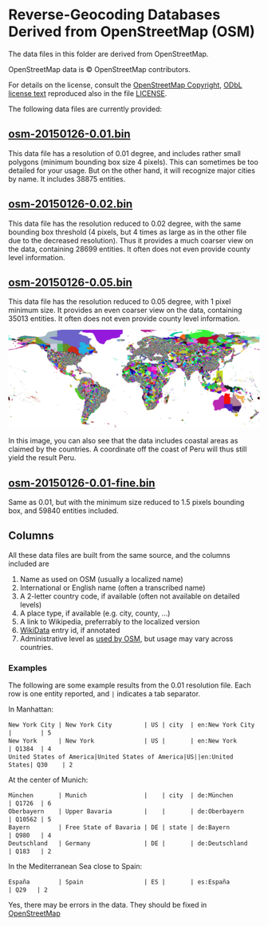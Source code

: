 # Reverse-Geocoding Databases Derived from OpenStreetMap (OSM)

The data files in this folder are derived from OpenStreetMap.

OpenStreetMap data is © OpenStreetMap contributors.

For details on the license, consult the
[OpenStreetMap Copyright](http://www.openstreetmap.org/copyright),
[ODbL license text](http://opendatacommons.org/licenses/odbl/) reproduced
also in the file [LICENSE](LICENSE).

The following data files are currently provided:

## [osm-20150126-0.01.bin](osm-20150126-0.01.bin)

This data file has a resolution of 0.01 degree, and includes rather small
polygons (minimum bounding box size 4 pixels). This can sometimes be too
detailed for your usage. But on the other hand, it will recognize major
cities by name. It includes 38875 entities.

## [osm-20150126-0.02.bin](osm-20150126-0.02.bin)

This data file has the resolution reduced to 0.02 degree, with the same
bounding box threshold (4 pixels, but 4 times as large as in
the other file due to the decreased resolution).
Thus it provides a much coarser view on the data, containing 28699 entities.
It often does not even provide county level information.

## [osm-20150126-0.05.bin](osm-20150126-0.05.bin)

This data file has the resolution reduced to 0.05 degree, with 1 pixel minimum size.
It provides an even coarser view on the data, containing 35013 entities.
It often does not even provide county level information.

![Visualization](osm-20150126-0.05-visualization.png)

In this image, you can also see that the data includes coastal areas as claimed
by the countries. A coordinate off the coast of Peru will thus still yield the
result Peru.

## [osm-20150126-0.01-fine.bin](osm-20150126-0.01-fine.bin)

Same as 0.01, but with the minimum size reduced to 1.5 pixels bounding box,
and 59840 entities included.

## Columns

All these data files are built from the same source, and the columns included are

1. Name as used on OSM (usually a localized name)
2. International or English name (often a transcribed name)
3. A 2-letter country code, if available (often not available on detailed levels)
4. A place type, if available (e.g. city, county, ...)
5. A link to Wikipedia, preferrably to the localized version
6. [WikiData](http://www.wikidata.org/) entry id, if annotated
7. Administrative level as [used by OSM](http://wiki.openstreetmap.org/wiki/Tag:boundary%3Dadministrative),
but usage may vary across countries.

### Examples

The following are some example results from the 0.01 resolution file.
Each row is one entity reported, and ` | ` indicates a tab separator.

In Manhattan:

    New York City | New York City         | US | city  | en:New York City |        | 5
    New York      | New York              | US |       | en:New York      | Q1384  | 4
    United States of America|United States of America|US||en:United States| Q30    | 2

At the center of Munich:

    München       | Munich                |    | city  | de:München       | Q1726  | 6
    Oberbayern    | Upper Bavaria         |    |       | de:Oberbayern    | Q10562 | 5
    Bayern        | Free State of Bavaria | DE | state | de:Bayern        | Q980   | 4
    Deutschland   | Germany               | DE |       | de:Deutschland   | Q183   | 2

In the Mediterranean Sea close to Spain:

    España        | Spain                 | ES |       | es:España        | Q29   | 2

Yes, there may be errors in the data. They should be fixed in [OpenStreetMap](http://www.openstreetmap.org/)
